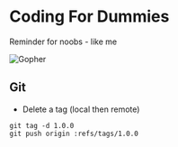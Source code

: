 # Coding For Dummies

Reminder for noobs - like me


![Gopher](https://blog.golang.org/gopher/gopher.png)

## Git

- Delete a tag (local then remote)

```
git tag -d 1.0.0
git push origin :refs/tags/1.0.0
```
